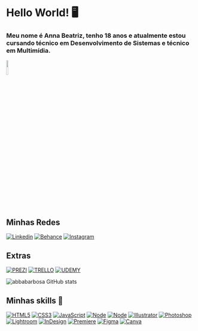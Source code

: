 # Hello World! 🖥️

### Meu nome é Anna Beatriz, tenho 18 anos e atualmente estou cursando técnico em Desenvolvimento de Sistemas e técnico em Multimídia.

<div data-iframe-width="150" data-iframe-height="270" data-share-badge-id="18d64351-e022-4721-8ad7-caae074d095a" data-share-badge-host="https://www.credly.com"></div><script type="text/javascript" async src="//cdn.credly.com/assets/utilities/embed.js"></script>

<a href="[https://www.credly.com/earner/earned/badge/a388d9be-6a68-4804-8421-c0d23bbafc40](https://www.credly.com/badges/18d64351-e022-4721-8ad7-caae074d095a/public_url)">
  <img width="10%" height="10%"  src="[https://images.credly.com/size/680x680/images/be8fcaeb-c769-4858-b567-ffaaa73ce8cf/image.png](https://images.credly.com/size/680x680/images/4136ced8-75d5-4afb-8677-40b6236e2672/azure-ai-fundamentals-600x600.png)"/>
 </a>

## Minhas Redes 

[![Linkedin](https://img.shields.io/badge/LinkedIn-0077B5?style=for-the-badge&logo=linkedin&logoColor=white)](https://www.linkedin.com/in/annabeatrizbarbosacheligahorta/)
[![Behance](https://img.shields.io/badge/-Behance-black?style=for-the-badge&logo=behance&logoColor=white)](https://www.behance.net/annabiab)
[![Instagram](https://img.shields.io/badge/Instagram-E4405F?style=for-the-badge&logo=instagram&logoColor=white)](https://www.instagram.com/annabiab_/)

## Extras
[![PREZI](
https://img.shields.io/badge/Prezi-3181FF?style=for-the-badge&logo=prezi&logoColor=white)]()
[![TRELLO](
    https://img.shields.io/badge/Trello-0052CC?style=for-the-badge&logo=trello&logoColor=white)]()
[![UDEMY](
https://img.shields.io/badge/Udemy-EC5252?style=for-the-badge&logo=Udemy&logoColor=white)]()

![abbabarbosa GitHub stats](https://github-readme-stats.vercel.app/api?username=abbarbosa&show_icons=true&theme=radical)

## Minhas skills 🧠

[![HTML5](https://img.shields.io/badge/HTML5-E34F26?style=for-the-badge&logo=html5&logoColor=white)]()
[![CSS3](https://img.shields.io/badge/CSS3-1572B6?style=for-the-badge&logo=css3&logoColor=white)]()
[![JavaScript](https://img.shields.io/badge/JavaScript-F7DF1E?style=for-the-badge&logo=javascript&logoColor=black)]()
[![Node](https://img.shields.io/badge/Node.js-43853D?style=for-the-badge&logo=node.js&logoColor=white)]()
[![Node]( https://img.shields.io/badge/React_Native-20232A?style=for-the-badge&logo=react&logoColor=61DAFB)]()
[![Illustrator](https://img.shields.io/badge/Adobe%20Illustrator-FF9A00?style=for-the-badge&logo=adobe%20illustrator&logoColor=white)]()
[![Photoshop](https://img.shields.io/badge/Adobe%20Photoshop-31A8FF?style=for-the-badge&logo=Adobe%20Photoshop&logoColor=black)]()
[![Lightroom](https://img.shields.io/badge/Adobe%20Lightroom-31A8FF?style=for-the-badge&logo=Adobe%20Lightroom&logoColor=white)]()
[![InDesign](https://img.shields.io/badge/Adobe%20InDesign-FF3366?style=for-the-badge&logo=Adobe%20InDesign&logoColor=white)]()
[![Premiere](https://img.shields.io/badge/Adobe%20Premiere%20Pro-9999FF?style=for-the-badge&logo=Adobe%20Premiere%20Pro&logoColor=white)]()
[![Figma](https://img.shields.io/badge/Figma-F24E1E?style=for-the-badge&logo=figma&logoColor=white)]()
[![Canva](https://img.shields.io/badge/Canva-%2300C4CC.svg?&style=for-the-badge&logo=Canva&logoColor=white)]()
